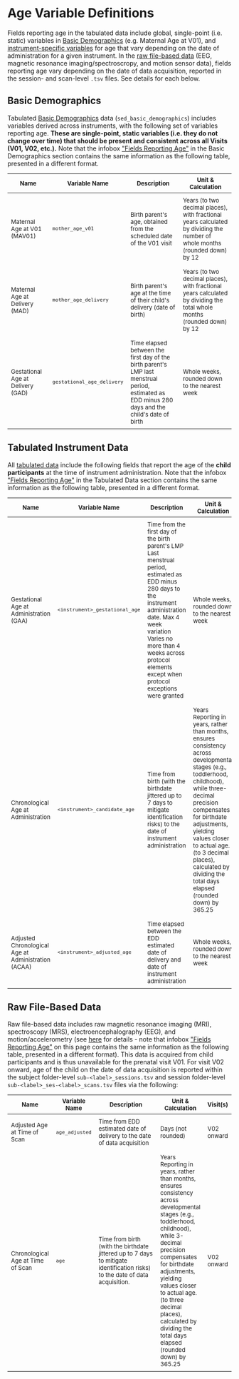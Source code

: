 # Age Variable Definitions

Fields reporting age in the tabulated data include global, single-point (i.e. static) variables in [Basic Demographics](#basic-demographics) (e.g. Maternal Age at V01), and [instrument-specific variables](#tabulated-instrument-data) for age that vary depending on the date of administration for a given instrument. In the [raw file-based data](#raw-file-based-data) (EEG, magnetic resonance imaging/spectroscropy, and motion sensor data), fields reporting age vary depending on the date of data acquisition, reported in the session- and scan-level `.tsv` files. See details for each below. 

## Basic Demographics

Tabulated [Basic Demographics](demographics.md#basic-demographics) data (`sed_basic_demographics`) includes variables derived across instruments, with the following set of variables reporting age. **These are single-point, static variables (i.e. they do not change over time) that should be present and consistent across all Visits (V01, V02, etc.).** Note that the infobox ["Fields Reporting Age"](demographics.md#demo-age) in the Basic Demographics section contains the same information as the following table, presented in a different format.

<table style="width: 100%; border-collapse: collapse; table-layout: fixed; font-size: 13px;">
    <thead>
      <tr>
        <th style="width: 20%; padding: 5px; text-align: center;">Name</th>
        <th style="width: 10%; padding: 5px; text-align: center;">Variable Name</th>
        <th style="width: 30%; padding: 5px; text-align: center;">Description</th>
        <th style="width: 30%; padding: 5px; text-align: center;">Unit & Calculation</th>
      </tr>
    </thead>
    <tbody>
<td style="padding: 8px; word-wrap: break-word; white-space: normal;">Maternal Age at V01 (MAV01)</td>
<td style="padding: 8px; word-wrap: break-word; white-space: normal;"><code>mother_age_v01</code></td>
<td style="padding: 8px; word-wrap: break-word; white-space: normal;">Birth parent's age, obtained from the scheduled date of the V01 visit</td>
<td style="padding: 8px; word-wrap: break-word; white-space: normal;">Years (to two decimal places), with fractional years calculated by dividing the number of whole months (rounded down) by 12</td>
</tr>
<tr>
<td style="padding: 8px; word-wrap: break-word; white-space: normal;">Maternal Age at Delivery (MAD)</td>
<td style="padding: 8px; word-wrap: break-word; white-space: normal;"><code>mother_age_delivery</code></td>
<td style="padding: 8px; word-wrap: break-word; white-space: normal;">Birth parent's age at the time of their child's delivery (date of birth)</td>
<td style="padding: 8px; word-wrap: break-word; white-space: normal;">Years (to two decimal places), with fractional years calculated by dividing the total whole months (rounded down) by 12</td>
</tr>
<tr>
<td style="padding: 8px; word-wrap: break-word; white-space: normal;">Gestational Age at Delivery (GAD)</td>
<td style="padding: 8px; word-wrap: break-word; white-space: normal;"><code>gestational_age_delivery</code></td>
<td style="padding: 8px; word-wrap: break-word; white-space: normal;">Time elapsed between the first day of the birth parent's <span class="tooltip">LMP
		<span class="tooltiptext">last menstrual period, estimated as EDD minus 280 days</span>
	  </span> and the child's date of birth</td>
<td style="padding: 8px; word-wrap: break-word; white-space: normal;">Whole weeks, rounded down to the nearest week</td>
</tr>
</tbody>
</table>

## Tabulated Instrument Data

All [tabulated data](../datacuration/phenotypes.md) include the following fields that report the age of the **child participants** at the time of instrument administration. Note that the infobox ["Fields Reporting Age"](../datacuration/phenotypes.md#instrument-age) in the Tabulated Data section contains the same information as the following table, presented in a different format.

<table style="width: 100%; border-collapse: collapse; table-layout: fixed; font-size: 13px;">
    <thead>
      <tr>
        <th style="width: 20%; padding: 5px; text-align: center;">Name</th>
        <th style="width: 10%; padding: 5px; text-align: center;">Variable Name</th>
        <th style="width: 30%; padding: 5px; text-align: center;">Description</th>
        <th style="width: 20%; padding: 5px; text-align: center;">Unit & Calculation</th>
        <th style="width: 10%; padding: 5px; text-align: center;">Visit(s)</th>
      </tr>
    </thead>
    <tbody>
<tr>
<td style="padding: 8px; word-wrap: break-word; white-space: normal;">Gestational Age at Administration (GAA)</td>
<td style="padding: 8px; word-wrap: break-word; white-space: normal;"><code>&lt;instrument&gt;_gestational_age</code></td>
<td style="padding: 8px; word-wrap: break-word; white-space: normal;">Time from the first day of the birth parent's <span class="tooltip">LMP
		<span class="tooltiptext">Last menstrual period, estimated as EDD minus 280 days</span>
	  </span> to the instrument administration date.
    <span class="tooltip">Max 4 week variation
		<span class="tooltiptext">Varies no more than 4 weeks across protocol elements except when protocol exceptions were granted</span>
	  </span>
    </td>
<td style="padding: 8px; word-wrap: break-word; white-space: normal;">Whole weeks, rounded down to the nearest week</td>
<td style="padding: 8px; word-wrap: break-word; white-space: normal;">V01 only</td>
</tr>
<tr>
<td style="padding: 8px; word-wrap: break-word; white-space: normal;">Chronological Age at Administration</td>
<td style="padding: 8px; word-wrap: break-word; white-space: normal;"><code>&lt;instrument&gt;_candidate_age</code></td>
<td style="padding: 8px; word-wrap: break-word; white-space: normal;">Time from birth (with the birthdate jittered up to 7 days to mitigate identification risks) to the date of instrument administration</td>
<td style="padding: 8px; word-wrap: break-word; white-space: normal;"><span class="tooltip">Years
		<span class="tooltiptext">Reporting in years, rather than months, ensures consistency across developmental stages (e.g., toddlerhood, childhood), while three-decimal precision compensates for birthdate adjustments, yielding values closer to actual age.</span></span> (to 3 decimal places), calculated by dividing the total days elapsed (rounded down) by 365.25</td>
<td style="padding: 8px; word-wrap: break-word; white-space: normal;">V02 onward</td>
</tr>
<tr>
<td style="padding: 8px; word-wrap: break-word; white-space: normal;">Adjusted Chronological Age at Administration (ACAA)</td>
<td style="padding: 8px; word-wrap: break-word; white-space: normal;"><code>&lt;instrument&gt;_adjusted_age</code></td>
<td style="padding: 8px; word-wrap: break-word; white-space: normal;">Time elapsed between the <span class="tooltip">EDD
		<span class="tooltiptext">estimated date of delivery</span>
	  </span> and date of instrument administration</td>
<td style="padding: 8px; word-wrap: break-word; white-space: normal;">Whole weeks, rounded down to the nearest week</td>
<td style="padding: 8px; word-wrap: break-word; white-space: normal;">V02 onward</td>
</tr>
</tbody>
</table>

## Raw File-Based Data

Raw file-based data includes raw magnetic resonance imaging (MRI), spectroscopy (MRS), electroencephalography (EEG), and motion/accelerometry (see [here](../../datacuration/rawbids/#raw-file-based-bids-data) for details - note that infobox ["Fields Reporting Age"](../datacuration/rawbids.md#age) on this page contains the same information as the following table, presented in a different format). This data is acquired from child participants and is thus unavailable for the prenatal visit V01. For visit V02 onward, age of the child on the date of data acquisition is reported within the subject folder-level `sub-<label>_sessions.tsv` and session folder-level `sub-<label>_ses-<label>_scans.tsv` files via the following:

<table style="width: 100%; border-collapse: collapse; table-layout: fixed; font-size: 13px;">
    <thead>
      <tr>
        <th style="width: 20%; padding: 5px; text-align: center;">Name</th>
        <th style="width: 10%; padding: 5px; text-align: center;">Variable Name</th>
        <th style="width: 30%; padding: 5px; text-align: center;">Description</th>
        <th style="width: 20%; padding: 5px; text-align: center;">Unit & Calculation</th>
        <th style="width: 10%; padding: 5px; text-align: center;">Visit(s)</th>
      </tr>
    </thead>
    <tbody>
<tr>
<td style="padding: 8px; word-wrap: break-word; white-space: normal;">Adjusted Age at Time of Scan</td>
<td style="padding: 8px; word-wrap: break-word; white-space: normal;"><code>age_adjusted</code></td>
<td style="padding: 8px; word-wrap: break-word; white-space: normal;">Time from <span class="tooltip">EDD
		<span class="tooltiptext">estimated date of delivery</span>
	  </span> to the date of data acquisition</td>
<td style="padding: 8px; word-wrap: break-word; white-space: normal;">Days (not rounded)</td>
<td style="padding: 8px; word-wrap: break-word; white-space: normal;">V02 onward</td>
</tr>
<tr>
<td style="padding: 8px; word-wrap: break-word; white-space: normal;">Chronological Age at Time of Scan</td>
<td style="padding: 8px; word-wrap: break-word; white-space: normal;"><code>age</code></td>
<td style="padding: 8px; word-wrap: break-word; white-space: normal;">Time from birth (with the birthdate jittered up to 7 days to mitigate identification risks) to the date of data acquisition.</td>
<td style="padding: 8px; word-wrap: break-word; white-space: normal;"><span class="tooltip">Years
		<span class="tooltiptext">Reporting in years, rather than months, ensures consistency across developmental stages (e.g., toddlerhood, childhood), while 3-decimal precision compensates for birthdate adjustments, yielding values closer to actual age.</span></span> (to three decimal places), calculated by dividing the total days elapsed (rounded down) by 365.25</td>
<td style="padding: 8px; word-wrap: break-word; white-space: normal;">V02 onward</td>
</tr>
</tbody>
</table>





